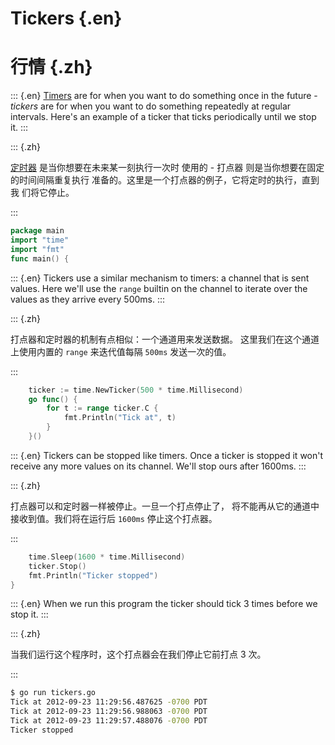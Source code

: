 
# Tickers {.en}

# 行情 {.zh}

::: {.en}
[Timers](timers) are for when you want to do
something once in the future - _tickers_ are for when
you want to do something repeatedly at regular
intervals. Here's an example of a ticker that ticks
periodically until we stop it.
:::

::: {.zh}

[定时器](timers) 是当你想要在未来某一刻执行一次时 使用的 - 打点器 则是当你想要在固定的时间间隔重复执行 准备的。这里是一个打点器的例子，它将定时的执行，直到我 们将它停止。

:::

```go
package main
import "time"
import "fmt"
func main() {
```

::: {.en}
Tickers use a similar mechanism to timers: a
channel that is sent values. Here we'll use the
`range` builtin on the channel to iterate over
the values as they arrive every 500ms.
:::

::: {.zh}

打点器和定时器的机制有点相似：一个通道用来发送数据。 这里我们在这个通道上使用内置的 `range` 来迭代值每隔 `500ms` 发送一次的值。

:::

```go
	ticker := time.NewTicker(500 * time.Millisecond)
	go func() {
		for t := range ticker.C {
			fmt.Println("Tick at", t)
		}
	}()
```

::: {.en}
Tickers can be stopped like timers. Once a ticker
is stopped it won't receive any more values on its
channel. We'll stop ours after 1600ms.
:::

::: {.zh}

打点器可以和定时器一样被停止。一旦一个打点停止了， 将不能再从它的通道中接收到值。我们将在运行后 `1600ms` 停止这个打点器。

:::

```go
	time.Sleep(1600 * time.Millisecond)
	ticker.Stop()
	fmt.Println("Ticker stopped")
}
```

::: {.en}
When we run this program the ticker should tick 3 times
before we stop it.
:::

::: {.zh}

当我们运行这个程序时，这个打点器会在我们停止它前打点 3 次。

:::

```bash
$ go run tickers.go
Tick at 2012-09-23 11:29:56.487625 -0700 PDT
Tick at 2012-09-23 11:29:56.988063 -0700 PDT
Tick at 2012-09-23 11:29:57.488076 -0700 PDT
Ticker stopped
```
